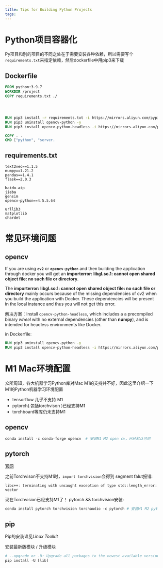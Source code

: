 ```yaml
---
title: Tips for Building Python Projects
tags:
---
```




# Python项目容器化

Py项目和别的项目的不同之处在于需要安装各种依赖，所以需要写个`requirements.txt`来指定依赖，然后dockerfile中用pip3来下载



## Dockerfile

```dockerfile
FROM python:3.9.7
WORKDIR /project
COPY requirements.txt ./




RUN pip3 install -r requirements.txt -i https://mirrors.aliyun.com/pypi/simple/
RUN pip3 uninstall opencv-python -y
RUN pip3 install opencv-python-headless -i https://mirrors.aliyun.com/pypi/simple/

COPY . .
CMD ["python", "server.
```

## requirements.txt

```
text2vec==1.1.5
numpy==1.21.2
pandas==1.4.1
flask==2.0.3

baidu-aip
jieba
gensim
opencv-python==4.5.5.64

urllib3
matplotlib
chardet
```

# 常见环境问题

## opencv

If you are using **`cv2`** or **`opencv-python`** and then building the application through docker you will get an **importerror: libgl.so.1: cannot open shared object file: no such file or directory.**

The **importerror: libgl.so.1: cannot open shared object file: no such file or directory** mainly occurs because of the missing dependencies of cv2 when you build the application with Docker. These dependencies will be present in the local instance and thus you will not get this error.

解决方案：Install `opencv-python-headless`, which includes a a precompiled binary *wheel* with no external dependencies (other than **numpy**), and is intended for headless environments like Docker.

in Dockerfile:

```dockerfile
RUN pip3 uninstall opencv-python -y
RUN pip3 install opencv-python-headless -i https://mirrors.aliyun.com/pypi/simple/
```

# M1 Mac环境配置

众所周知，各大机器学习Python库对Mac M1的支持并不好，因此这里介绍一下M1的Python机器学习环境配置

* tensorflow 几乎不支持 M1
* pytorch(.包括torchvison )已经支持M1
* torchboard等库仍未支持M1



## opencv

```python
conda install -c conda-forge opencv  # 安装M1 M2 open cv，已经默认可用
```

## pytorch

[官网](https://pytorch.org/)

之前Torchvison不支持M1时，`import torchvision`会得到 segment falut报错:

```
libc++: terminating with uncaught exception of type std::length_error: vector
```



现在Torchvision已经支持M1了！ pytorch && torchvision安装:

```python
conda install pytorch torchvision torchaudio -c pytorch # 安装M1 M2 pytorch，已经默认可用
```







## pip

Pip的安装详见*Linux Toolkit*



安装最新版模块 / 升级模块

```python
# --upgrade or -U: Upgrade all packages to the newest available version
pip install -U [lib]
```



## 

